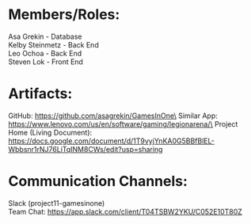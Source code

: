 # Members/Roles:
Asa Grekin - Database\
Kelby Steinmetz - Back End\
Leo Ochoa - Back End\
Steven Lok - Front End
# Artifacts:
GitHub: https://github.com/asagrekin/GamesInOne\
Similar App: https://www.lenovo.com/us/en/software/gaming/legionarena/\
Project Home (Living Document): https://docs.google.com/document/d/1T9vyjYnKA0G5BBfBlEL-Wbbsnr1rNJ76LiTqINM8CWs/edit?usp=sharing
# Communication Channels:
Slack (project11-gamesinone)\
Team Chat: https://app.slack.com/client/T04TSBW2YKU/C052E10T80Z 
